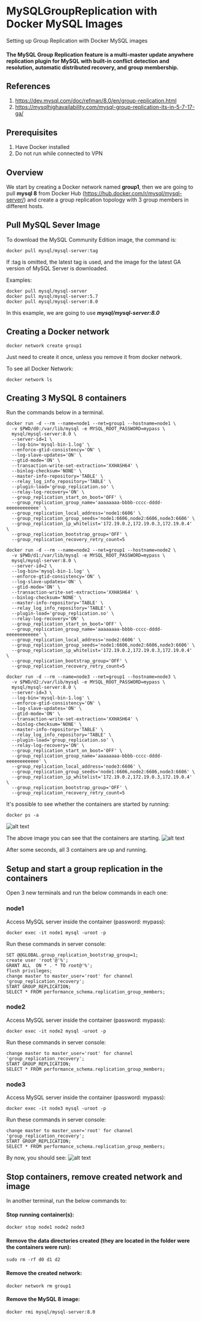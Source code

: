 # MySQLGroupReplication with Docker MySQL Images
Setting up Group Replication with Docker MySQL images

#### The MySQL Group Replication feature is a multi-master update anywhere replication plugin  for MySQL with built-in conflict detection and resolution, automatic distributed recovery, and group membership.

## References
1. https://dev.mysql.com/doc/refman/8.0/en/group-replication.html
2. https://mysqlhighavailability.com/mysql-group-replication-its-in-5-7-17-ga/


## Prerequisites

1. Have Docker installed
2. Do not run while connected to VPN

## Overview

We start by creating a Docker network named **group1**, then we are going to pull **mysql 8** from Docker Hub (https://hub.docker.com/r/mysql/mysql-server/) and create a group replication topology with 3 group members in different hosts.

## Pull MySQL Sever Image

To download the MySQL Community Edition image, the command is:
```
docker pull mysql/mysql-server:tag
```
If :tag is omitted, the latest tag is used, and the image for the latest GA version of MySQL Server is downloaded.

Examples:
```
docker pull mysql/mysql-server
docker pull mysql/mysql-server:5.7
docker pull mysql/mysql-server:8.0
```
In this example, we are going to use ***mysql/mysql-server:8.0***

## Creating a Docker network
```
docker network create group1
```
Just need to create it once, unless you remove it from docker network.

To see all Docker Network:
```
docker network ls
```
## Creating 3 MySQL 8 containers

Run the commands below in a terminal.
```
docker run -d --rm --name=node1 --net=group1 --hostname=node1 \
  -v $PWD/d0:/var/lib/mysql -e MYSQL_ROOT_PASSWORD=mypass \
  mysql/mysql-server:8.0 \
  --server-id=1 \
  --log-bin='mysql-bin-1.log' \
  --enforce-gtid-consistency='ON' \
  --log-slave-updates='ON' \
  --gtid-mode='ON' \
  --transaction-write-set-extraction='XXHASH64' \
  --binlog-checksum='NONE' \
  --master-info-repository='TABLE' \
  --relay_log_info_repository='TABLE' \
  --plugin-load='group_replication.so' \
  --relay-log-recovery='ON' \
  --group_replication_start_on_boot='OFF' \
  --group_replication_group_name='aaaaaaaa-bbbb-cccc-dddd-eeeeeeeeeeee' \
  --group_replication_local_address='node1:6606' \
  --group_replication_group_seeds='node1:6606,node2:6606,node3:6606' \
  --group_replication_ip_whitelist='172.19.0.2,172.19.0.3,172.19.0.4' \
  --group_replication_bootstrap_group='OFF' \
  --group_replication_recovery_retry_count=5

docker run -d --rm --name=node2 --net=group1 --hostname=node2 \
  -v $PWD/d1:/var/lib/mysql -e MYSQL_ROOT_PASSWORD=mypass \
  mysql/mysql-server:8.0 \
  --server-id=2 \
  --log-bin='mysql-bin-1.log' \
  --enforce-gtid-consistency='ON' \
  --log-slave-updates='ON' \
  --gtid-mode='ON' \
  --transaction-write-set-extraction='XXHASH64' \
  --binlog-checksum='NONE' \
  --master-info-repository='TABLE' \
  --relay_log_info_repository='TABLE' \
  --plugin-load='group_replication.so' \
  --relay-log-recovery='ON' \
  --group_replication_start_on_boot='OFF' \
  --group_replication_group_name='aaaaaaaa-bbbb-cccc-dddd-eeeeeeeeeeee' \
  --group_replication_local_address='node2:6606' \
  --group_replication_group_seeds='node1:6606,node2:6606,node3:6606' \
  --group_replication_ip_whitelist='172.19.0.2,172.19.0.3,172.19.0.4' \
  --group_replication_bootstrap_group='OFF' \
  --group_replication_recovery_retry_count=5

docker run -d --rm --name=node3 --net=group1 --hostname=node3 \
  -v $PWD/d2:/var/lib/mysql -e MYSQL_ROOT_PASSWORD=mypass \
  mysql/mysql-server:8.0 \
  --server-id=3 \
  --log-bin='mysql-bin-1.log' \
  --enforce-gtid-consistency='ON' \
  --log-slave-updates='ON' \
  --gtid-mode='ON' \
  --transaction-write-set-extraction='XXHASH64' \
  --binlog-checksum='NONE' \
  --master-info-repository='TABLE' \
  --relay_log_info_repository='TABLE' \
  --plugin-load='group_replication.so' \
  --relay-log-recovery='ON' \
  --group_replication_start_on_boot='OFF' \
  --group_replication_group_name='aaaaaaaa-bbbb-cccc-dddd-eeeeeeeeeeee' \
  --group_replication_local_address='node3:6606' \
  --group_replication_group_seeds='node1:6606,node2:6606,node3:6606' \
  --group_replication_ip_whitelist='172.19.0.2,172.19.0.3,172.19.0.4' \
  --group_replication_bootstrap_group='OFF' \
  --group_replication_recovery_retry_count=5
```
It's possible to see whether the containers are started by running:
```
docker ps -a
```
![alt text](https://github.com/wagnerjfr/MySQLGroupReplication/blob/master/Docker-GR-Image1.png)

The above image you can see that the containers are starting.
![alt text](https://github.com/wagnerjfr/MySQLGroupReplication/blob/master/Docker-GR-Image2.png)

After some seconds, all 3 containers are up and running.

## Setup and start a group replication in the containers

Open 3 new terminals and run the below commands in each one:

### node1

Access MySQL server inside the container (password: mypass):
```
docker exec -it node1 mysql -uroot -p
```
Run these commands in server console:
```
SET @@GLOBAL.group_replication_bootstrap_group=1;
create user 'root'@'%';
GRANT ALL  ON * . * TO root@'%';
flush privileges;
change master to master_user='root' for channel 'group_replication_recovery';
START GROUP_REPLICATION;
SELECT * FROM performance_schema.replication_group_members;
```

### node2

Access MySQL server inside the container (password: mypass):
```
docker exec -it node2 mysql -uroot -p
```
Run these commands in server console:
```
change master to master_user='root' for channel 'group_replication_recovery';
START GROUP_REPLICATION;
SELECT * FROM performance_schema.replication_group_members;
```

### node3

Access MySQL server inside the container (password: mypass):
```
docker exec -it node3 mysql -uroot -p
```
Run these commands in server console:
```
change master to master_user='root' for channel 'group_replication_recovery';
START GROUP_REPLICATION;
SELECT * FROM performance_schema.replication_group_members;
```
By now, you should see:
![alt text](https://github.com/wagnerjfr/MySQLGroupReplication/blob/master/Docker-GR-Image3.png)

## Stop containers, remove created network and image

In another terminal, run the below commands to:

#### Stop running container(s):
```
docker stop node1 node2 node3
```
#### Remove the data directories created (they are located in the folder were the containers were run):
```
sudo rm -rf d0 d1 d2
```
#### Remove the created network:
```
docker network rm group1
```
#### Remove the MySQL 8 image:
```
docker rmi mysql/mysql-server:8.0
```
